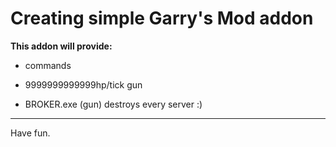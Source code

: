 # Creating simple Garry's Mod addon

**This addon will provide:**

* commands

* 9999999999999hp/tick gun

* BROKER.exe (gun) destroys every server :)

___________________________________________

Have fun.
